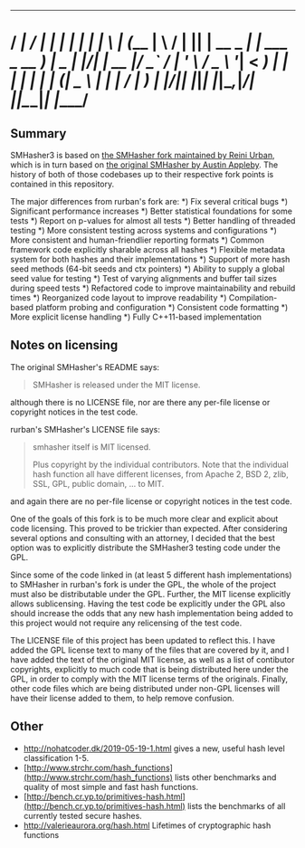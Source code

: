    _____ __  __ _    _           _              ____  
  / ____|  \/  | |  | |         | |            |___ \ 
 | (___ | \  / | |__| | __ _ ___| |__   ___ _ __ __) |
  \___ \| |\/| |  __  |/ _` / __| '_ \ / _ \ '__|__ < 
  ____) | |  | | |  | | (_| \__ \ | | |  __/ |  ___) |
 |_____/|_|  |_|_|  |_|\__,_|___/_| |_|\___|_| |____/ 
=======================================================

Summary
-------

SMHasher3 is based on [the SMHasher fork maintained by Reini
Urban](https://github.com/rurban/smhasher), which is in turn based on
[the original SMHasher by Austin
Appleby](https://github.com/aappleby/smhasher/). The history of both
of those codebases up to their respective fork points is contained in
this repository.

The major differences from rurban's fork are:
*) Fix several critical bugs
*) Significant performance increases
*) Better statistical foundations for some tests
*) Report on p-values for almost all tests
*) Better handling of threaded testing
*) More consistent testing across systems and configurations
*) More consistent and human-friendlier reporting formats
*) Common framework code explicitly sharable across all hashes
*) Flexible metadata system for both hashes and their implementations
*) Support of more hash seed methods (64-bit seeds and ctx pointers)
*) Ability to supply a global seed value for testing
*) Test of varying alignments and buffer tail sizes during speed tests
*) Refactored code to improve maintainability and rebuild times
*) Reorganized code layout to improve readability
*) Compilation-based platform probing and configuration
*) Consistent code formatting
*) More explicit license handling
*) Fully C++11-based implementation

Notes on licensing
------------------

The original SMHasher's README says:

> SMHasher is released under the MIT license.

although there is no LICENSE file, nor are there any per-file license
or copyright notices in the test code.

rurban's SMHasher's LICENSE file says:

> smhasher itself is MIT licensed.
> 
> Plus copyright by the individual contributors.
> Note that the individual hash function all have different licenses,
> from Apache 2, BSD 2, zlib, SSL, GPL, public domain, ... to MIT.

and again there are no per-file license or copyright notices in the
test code.

One of the goals of this fork is to be much more clear and explicit
about code licensing. This proved to be trickier than expected. After
considering several options and consulting with an attorney, I decided
that the best option was to explicitly distribute the SMHasher3
testing code under the GPL.

Since some of the code linked in (at least 5 different hash
implementations) to SMHasher in rurban's fork is under the GPL, the
whole of the project must also be distributable under the
GPL. Further, the MIT license explicitly allows sublicensing. Having
the test code be explicitly under the GPL also should increase the
odds that any new hash implementation being added to this project
would not require any relicensing of the test code.

The LICENSE file of this project has been updated to reflect this. I
have added the GPL license text to many of the files that are covered
by it, and I have added the text of the original MIT license, as well
as a list of contibutor copyrights, explicitly to much code that is
being distributed here under the GPL, in order to comply with the MIT
license terms of the originals. Finally, other code files which are
being distributed under non-GPL licenses will have their license added
to them, to help remove confusion.

Other
-----

* http://nohatcoder.dk/2019-05-19-1.html gives a new, useful hash level classification 1-5.
* [http://www.strchr.com/hash_functions](http://www.strchr.com/hash_functions) lists other benchmarks and quality of most simple and fast hash functions.
* [http://bench.cr.yp.to/primitives-hash.html](http://bench.cr.yp.to/primitives-hash.html) lists the benchmarks of all currently tested secure hashes.
* http://valerieaurora.org/hash.html Lifetimes of cryptographic hash functions

